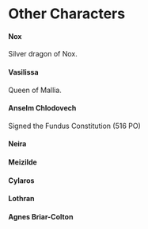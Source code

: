 # Other Characters

#### Nox

Silver dragon of Nox.

#### Vasilissa

Queen of Mallia.

#### Anselm Chlodovech

Signed the Fundus Constitution (516 PO)

#### Neira

#### Meizilde

#### Cylaros

#### Lothran

#### Agnes Briar-Colton
